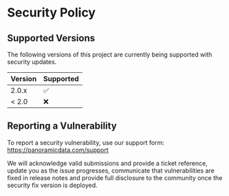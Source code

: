 # Security Policy

## Supported Versions

The following versions of this project are
currently being supported with security updates.

| Version | Supported          |
| ------- | ------------------ |
| 2.0.x   | :white_check_mark: |
| < 2.0   | :x:                |

## Reporting a Vulnerability

To report a security vulnerability, use our support form: https://panoramicdata.com/support

We will acknowledge valid submissions and provide a ticket reference, update you
as the issue progresses, communicate that vulnerabilities are fixed in release notes
and provide full disclosure to the community once the security fix version is deployed.
